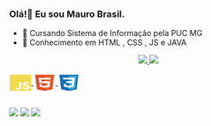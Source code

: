 ### Olá!👋 Eu sou Mauro Brasil.
   
- 🔭 Cursando Sistema de Informação pela PUC MG
- 📖 Conhecimento em HTML , CSS , JS e JAVA

<div align="center">
  <a href="https://github.com/Mauro-Br">
  <img height="180em" src="https://github-readme-stats.vercel.app/api?username=Mauro-Br&show_icons=true&theme=dark&include_all_commits=true&count_private=true"/>
  <img height="180em" src="https://github-readme-stats.vercel.app/api/top-langs/?username=Mauro-Br&layout=compact&langs_count=7&theme=dark"/>
</div>

<div style="display: inline_block"><br>
  <img align="center" alt="Mauro-Js" height="30" width="40" src="https://raw.githubusercontent.com/devicons/devicon/master/icons/javascript/javascript-plain.svg">
  <img align="center" alt="Mauro-HTML" height="30" width="40" src="https://raw.githubusercontent.com/devicons/devicon/master/icons/html5/html5-original.svg">
  <img align="center" alt="Mauro-CSS" height="30" width="40" src="https://raw.githubusercontent.com/devicons/devicon/master/icons/css3/css3-original.svg">
</div>

##

<div> 
      <a href="https://www.instagram.com/mauro.brasil/" target="_blank"><img src="https://img.shields.io/badge/-Instagram-%23E4405F?style=for-the-badge&logo=instagram&logoColor=white" target="_blank"></a>
      <a href = "mailto:maurorobertobrasil@gmail.com"><img src="https://img.shields.io/badge/-Gmail-%23333?style=for-the-badge&logo=gmail&logoColor=white" target="_blank"></a>
      <a href="https://www.linkedin.com/in/mauro-brasil-1b4181228/" target="_blank"><img src="https://img.shields.io/badge/-LinkedIn-%230077B5?style=for-the-badge&logo=linkedin&logoColor=white" target="_blank"></a> 
</div>  
